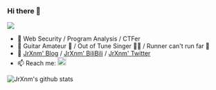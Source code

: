 ### Hi there 👋 
![](https://komarev.com/ghpvc/?username=SZFsir&label=profile%20views&color=red&style=flat)

- 🔭 Web Security / Program Analysis / CTFer
- 🌱 Guitar Amateur 🎸 / Out of Tune Singer 🧑‍🎤 / Runner can't run far 🏃‍
- 💬 [JrXnm' Blog](https://blog.szfszf.top) / [JrXnm' BiliBili](https://space.bilibili.com/233721834) / [JrXnm' Twitter](https://twitter.com/JrXnm)
- 📫 Reach me: <a href="mailto:jrxnm666@gmail.com"><img src="https://www.vectorlogo.zone/logos/gmail/gmail-icon.svg" width="20px" alt="mail"></a>

![JrXnm's github stats](https://github-readme-stats.vercel.app/api?username=SZFsir&&show_icons=true&theme=onedark&count_private=true)
